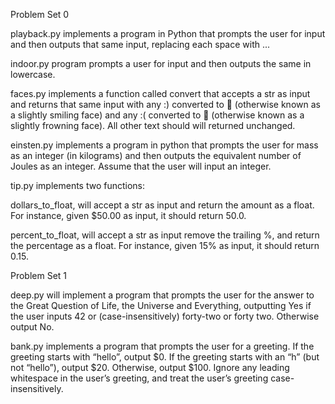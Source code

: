 Problem Set 0

playback.py implements a program in Python that prompts the user for input and then outputs that same input, replacing each space with ...

indoor.py program prompts a user for input and then outputs the same in lowercase.

faces.py implements a function called convert that accepts a str as input and returns that same input with any :) converted to 🙂 (otherwise known as a slightly smiling face) and any :( converted to 🙁 (otherwise known as a slightly frowning face). All other text should will returned unchanged.

einsten.py implements a program in python that prompts the user for mass as an integer (in kilograms) and then outputs the equivalent number of Joules as an integer. Assume that the user will input an integer.

tip.py implements two functions:

dollars_to_float, will accept a str as input and return the amount as a float. For instance, given $50.00 as input, it should return 50.0.

percent_to_float, will accept a str as input remove the trailing %, and return the percentage as a float. For instance, given 15% as input, it should return 0.15.

Problem Set 1 

deep.py will implement a program that prompts the user for the answer to the Great Question of Life, the Universe and Everything, outputting Yes if the user inputs 42 or (case-insensitively) forty-two or forty two. Otherwise output No.

bank.py implements a program that prompts the user for a greeting. If the greeting starts with “hello”, output $0. If the greeting starts with an “h” (but not “hello”), output $20. Otherwise, output $100. Ignore any leading whitespace in the user’s greeting, and treat the user’s greeting case-insensitively.


